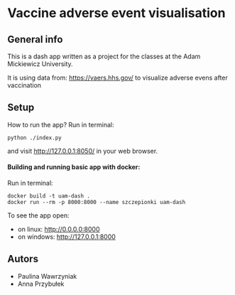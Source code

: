 # Vaccine adverse event visualisation

## General info
This is a dash app written as a project for the classes at the Adam Mickiewicz University.

It is using data from: https://vaers.hhs.gov/ to visualize adverse evens after vaccination


## Setup
How to run the app? Run in terminal:

    python ./index.py
and visit http://127.0.0.1:8050/ in your web browser.


#### Building and running basic app with docker:
Run in terminal:

    docker build -t uam-dash .
    docker run --rm -p 8000:8000 --name szczepionki uam-dash

To see the app open:
- on linux:  http://0.0.0.0:8000 
- on windows:   http://127.0.0.1:8000 

## Autors
* Paulina Wawrzyniak
* Anna Przybułek